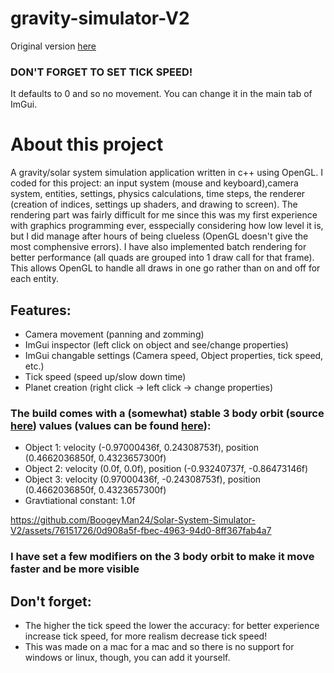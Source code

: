 # gravity-simulator-V2
Original version [here](https://github.com/BoogeyMan24/gravity-simulator-V1)
### DON'T FORGET TO SET TICK SPEED!
It defaults to 0 and so no movement. You can change it in the main tab of ImGui.

# About this project
A gravity/solar system simulation application written in c++ using OpenGL. I coded for this project: an input system (mouse and keyboard),camera system, entities, settings, physics calculations, time steps, the renderer (creation of indices, settings up shaders, and drawing to screen). The rendering part was fairly difficult for me since this was my first experience with graphics programming ever, esspecially considering how low level it is, but I did manage after hours of being clueless (OpenGL doesn't give the most comphensive errors). I have also implemented batch rendering for better performance (all quads are grouped into 1 draw call for that frame). This allows OpenGL to handle all draws in one go rather than on and off for each entity.

## Features:
 - Camera movement (panning and zomming)
 - ImGui inspector (left click on object and see/change properties)
 - ImGui changable settings (Camera speed, Object properties, tick speed, etc.)
 - Tick speed (speed up/slow down time)
 - Planet creation (right click -> left click -> change properties)

### The build comes with a (somewhat) stable 3 body orbit (source [here](https://en.wikipedia.org/wiki/Three-body_problem)) values (values can be found [here](https://en.wikipedia.org/wiki/Three-body_problem#cite_note-11)):
 - Object 1: velocity (-0.97000436f, 0.24308753f), position (0.4662036850f, 0.4323657300f)
 - Object 2: velocity (0.0f, 0.0f), position (-0.93240737f, -0.86473146f)
 - Object 3: velocity (0.97000436f, -0.24308753f), position (0.4662036850f, 0.4323657300f)
 - Gravtiational constant: 1.0f

https://github.com/BoogeyMan24/Solar-System-Simulator-V2/assets/76151726/0d908a5f-fbec-4963-94d0-8ff367fab4a7

### I have set a few modifiers on the 3 body orbit to make it move faster and be more visible

## Don't forget:
 - The higher the tick speed the lower the accuracy: for better experience increase tick speed, for more realism decrease tick speed!
 - This was made on a mac for a mac and so there is no support for windows or linux, though, you can add it yourself.
